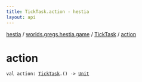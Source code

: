 ```yaml
---
title: TickTask.action - hestia
layout: api
---
```


<div class='api-docs-breadcrumbs'><a href="../../index.html">hestia</a> / <a href="../index.html">worlds.gregs.hestia.game</a> / <a href="index.html">TickTask</a> / <a href="./action.html">action</a></div>

# action

<div class="signature"><code><span class="keyword">val </span><span class="identifier">action</span><span class="symbol">: </span><a href="index.html"><span class="identifier">TickTask</span></a><span class="symbol">.</span><span class="symbol">(</span><span class="symbol">)</span>&nbsp;<span class="symbol">-&gt;</span>&nbsp;<a href="https://kotlinlang.org/api/latest/jvm/stdlib/kotlin/-unit/index.html"><span class="identifier">Unit</span></a></code></div>
